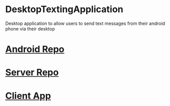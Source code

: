 # DesktopTextingApplication
Desktop application to allow users to send text messages from their android phone via their desktop

# [Android Repo](https://github.com/travispavletich/TextingAndroidApp)

# [Server Repo](https://github.com/travispavletich/TextingServer)

# [Client App](https://github.com/travispavletich/TextingClientApp)
